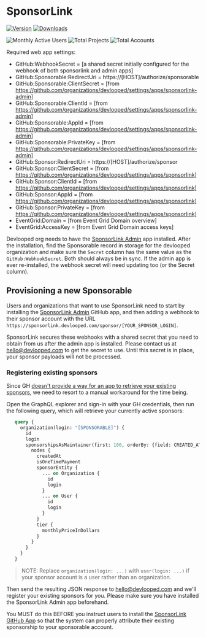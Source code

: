 # SponsorLink

[![Version](https://img.shields.io/nuget/vpre/Devlooped.SponsorLink.svg?color=royalblue)](https://www.nuget.org/packages/Devlooped.SponsorLink)
[![Downloads](https://img.shields.io/nuget/dt/Devlooped.SponsorLink.svg?color=green)](https://www.nuget.org/packages/Devlooped.SponsorLink)

![Monthly Active Users](https://img.shields.io/endpoint.svg?url=https://sponsorlink.devlooped.com/stats/users&label=users&color=brightgreen)
![Total Projects](https://img.shields.io/endpoint.svg?url=https://sponsorlink.devlooped.com/stats/projects&label=projects&color=blue)
![Total Accounts](https://img.shields.io/endpoint.svg?url=https://sponsorlink.devlooped.com/stats/accounts&label=accounts&color=FF69B4)

Required web app settings:

* GitHub:WebhookSecret = [a shared secret initially configured for the webhook of both sponsorlink and admin apps]
* GitHub:Sponsorable:RedirectUri = https://[HOST]/authorize/sponsorable
* GitHub:Sponsorable:ClientSecret =  [from https://github.com/organizations/devlooped/settings/apps/sponsorlink-admin]
* GitHub:Sponsorable:ClientId =  [from https://github.com/organizations/devlooped/settings/apps/sponsorlink-admin]
* GitHub:Sponsorable:AppId =  [from https://github.com/organizations/devlooped/settings/apps/sponsorlink-admin]
* GitHub:Sponsorable:PrivateKey = [from https://github.com/organizations/devlooped/settings/apps/sponsorlink-admin]
* GitHub:Sponsor:RedirectUri = https://[HOST]/authorize/sponsor
* GitHub:Sponsor:ClientSecret = [from https://github.com/organizations/devlooped/settings/apps/sponsorlink]
* GitHub:Sponsor:ClientId = [from https://github.com/organizations/devlooped/settings/apps/sponsorlink]
* GitHub:Sponsor:AppId = [from https://github.com/organizations/devlooped/settings/apps/sponsorlink]
* GitHub:Sponsor:PrivateKey = [from https://github.com/organizations/devlooped/settings/apps/sponsorlink]
* EventGrid:Domain = [from Event Grid Domain overview]
* EventGrid:AccessKey = [from Event Grid Domain access keys]


Devlooped org needs to have the [SponsorLink Admin](https://github.com/apps/sponsorlink-admin) app 
installed. After the installation, find the Sponsorable record in storage for the devlooped organization 
and make sure the `Secret` column has the same value as the `GitHub:WebhookSecret`. Both should always be in sync. 
If the admin app is ever re-installed, the webhook secret will need updating too (or the Secret column).

## Provisioning a new Sponsorable

Users and organizations that want to use SponsorLink need to start by installing the 
[SponsorLink Admin](https://github.com/apps/sponsorlink-admin) GitHub app, and then 
adding a webhook to their sponsor account with the URL `https://sponsorlink.devlooped.com/sponsor/[YOUR_SPONSOR_LOGIN]`.

SponsorLink secures these webhooks with a shared secret that you need to obtain from us after 
the admin app is installed. Please contact us at hello@devlooped.com to get the secret to use. 
Until this secret is in place, your sponsor payloads will not be processed.

### Registering existing sponsors

Since GH [doesn't provide a way for an app to retrieve your existing sponsors](https://github.com/orgs/community/discussions/44226), 
we need to resort to a manual workaround for the time being. 

Open the GraphQL explorer and sign-in with your GH credentials, then run the following query, which 
will retrieve your currently active sponsors:

```graphql
   query { 
     organization(login: "[SPONSORABLE]") {
       id
       login
       sponsorshipsAsMaintainer(first: 100, orderBy: {field: CREATED_AT, direction: ASC}, includePrivate: true) {
         nodes {
           createdAt
           isOneTimePayment
           sponsorEntity {
             ... on Organization {
               id
               login
             }
             ... on User {
               id
               login
             }
           }
           tier {
             monthlyPriceInDollars
           }
         }
       }
     }
   }
```

> NOTE: Replace `organization(login: ...)` with `user(login: ...)` if your sponsor account is a user rather than 
> an organization.

Then send the resulting JSON response to hello@devlooped.com and we'll register your existing sponsors for you.
Please make sure you have installed the SponsorLink Admin app beforehand.

You MUST do this BEFORE you instruct users to install the [SponsorLink GitHub App](https://github.com/apps/sponsorlink) 
so that the system can properly attribute their existing sponsorship to your sponsorable account.
